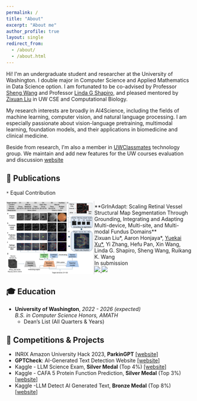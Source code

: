 ```yaml
---
permalink: /
title: "About"
excerpt: "About me"
author_profile: true
layout: single
redirect_from: 
  - /about/
  - /about.html
---
```


Hi! I'm an undergraduate student and researcher at the University of Washington. I double major in Computer Science and Applied Mathematics in Data Science option. I am fortunated to be co-advised by Professor [Sheng Wang](https://homes.cs.washington.edu/~swang/) and Professor [Linda G Shapiro](https://homes.cs.washington.edu/~shapiro/), and pleased mentored by [Zixuan Liu](https://scholar.google.com/citations?user=yjKOHbEAAAAJ&hl=zh-CN) in UW CSE and Computational Biology.

My research interests are broadly in AI4Science, including the fields of machine learning, computer vision, and natural language processing. I am especially passionate about vision-language pretraining, multimodal learning, foundation models, and their applications in biomedicine and clinical medicine.

Beside from research, I'm also a member in [UWClassmates](https://uwclassmate.com/) technology group. We maintain and add new features for the UW courses evaluation and discussion [website](https://uwclassmate.com/)

## 📑 Publications
`*` Equal Contribution &nbsp;&nbsp;

<div class='paper-box', style="display: flex; align-items: center;"><div class='paper-box-image'><div><img src='images/GrInAdapt_overview.png' alt="sym" width="100%"></div></div>
<div class='paper-box-text' markdown="1">
**GrInAdapt: Scaling Retinal Vessel Structural Map Segmentation Through Grounding, Integrating and Adapting Multi-device, Multi-site, and Multi-modal Fundus Domains**
<br>Zixuan Liu*, Aaron Honjaya*, <ins>Yuekai Xu*</ins>, Yi Zhang, Hefu Pan, Xin Wang, Linda G. Shapiro, Sheng Wang, Ruikang K. Wang
<br>In submission
<br>
<a href="">
  <img src="https://img.shields.io/badge/arXiv-grey?logo=arxiv&logoColor=white&labelColor=red">
</a>
<a href="https://anonymous.4open.science/r/GrInAdapt_Adaption-2E5D">
  <img src="https://img.shields.io/badge/Code-grey?logo=github&logoColor=white&labelColor=black">
</a>
</div>
</div>

## 🎓 Education
- **University of Washington**, *2022 - 2026 (expected)*
  <br>*B.S. in Computer Science Honors, AMATH*
  <br>
  - Dean’s List (All Quarters & Years)

## 🏅 Competitions & Projects
- INRIX Amazon University Hack 2023, **ParkinGPT** [[website]](https://devpost.com/software/destchat/)
- **GPTCheck**: AI-Generated Text Detection Website [[website]](https://github.com/YuekaiXuEric/GPTCheck)
- Kaggle - LLM Science Exam, **Silver Medal** (Top 4%) [[website]](https://www.kaggle.com/competitions/kaggle-llm-science-exam/discussion/446303/)
- Kaggle - CAFA 5 Protein Function Prediction, **Silver Medal** (Top 3%) [[website]](https://www.kaggle.com/yuekaixueirc)
- Kaggle -LLM Detect Al Generated Text, **Bronze Medal** (Top 8%) [[website]](https://www.kaggle.com/yuekaixueirc)

